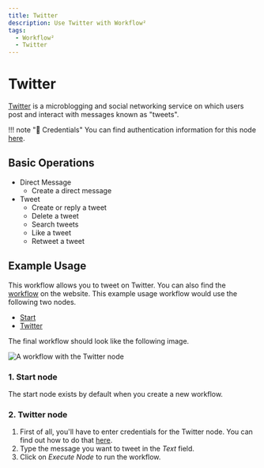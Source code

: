 ```yaml
---
title: Twitter
description: Use Twitter with Workflow²
tags:
  - Workflow²
  - Twitter
---
```

# Twitter

[Twitter](https://twitter.com/) is a microblogging and social networking service on which users post and interact with messages known as "tweets".

!!! note "🔑 Credentials"
    You can find authentication information for this node [here](/workflow/integrations/credentials/twitter/).


## Basic Operations

* Direct Message
    * Create a direct message
* Tweet
    * Create or reply a tweet
    * Delete a tweet
    * Search tweets
    * Like a tweet
    * Retweet a tweet

## Example Usage

This workflow allows you to tweet on Twitter. You can also find the [workflow](https://n8n.io/workflows/445) on the website. This example usage workflow would use the following two nodes.
- [Start](/workflow/integrations/core-nodes/workflow-nodes-base.start/)
- [Twitter]()

The final workflow should look like the following image.

![A workflow with the Twitter node](/_images/integrations/nodes/twitter/workflow.png)

### 1. Start node

The start node exists by default when you create a new workflow.

### 2. Twitter node

1. First of all, you'll have to enter credentials for the Twitter node. You can find out how to do that [here](/workflow/integrations/credentials/twitter/).
2. Type the message you want to tweet in the *Text* field.
3. Click on *Execute Node* to run the workflow.
